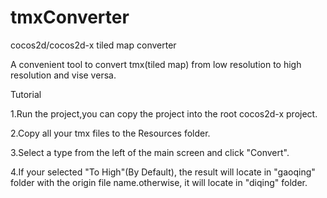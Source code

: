 tmxConverter
============
cocos2d/cocos2d-x tiled map converter

A convenient tool to convert tmx(tiled map) from low resolution to high resolution and vise versa.

Tutorial

1.Run the project,you can copy the project into the root cocos2d-x project.

2.Copy all your tmx files to the Resources folder.

3.Select a type from the left of the main screen and click "Convert".

4.If your selected "To High"(By Default), the result will locate in "gaoqing" folder with the origin file name.otherwise, it will locate in "diqing" folder.

